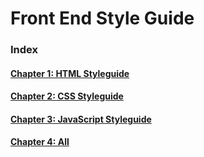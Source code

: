 # Front End Style Guide

### Index

#### [Chapter 1: HTML Styleguide](Chapter-1/README.md)

#### [Chapter 2: CSS Styleguide](Chapter-2/README.md)

#### [Chapter 3: JavaScript Styleguide](Chapter-3/README.md)

#### [Chapter 4: All](Chapter-4/README.md)

